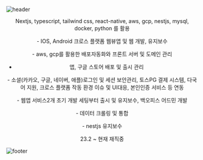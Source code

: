 ![header](https://capsule-render.vercel.app/api?type=soft&color=242424&height=100&section=header&text=DONGGEUN'S%20GITHUB&fontSize=30&fontColor=ffffff)
<div align="center">
  <p>
  Nextjs, typescript, tailwind css, react-native, aws, gcp, nestjs, mysql, docker, python 를 활용
  </p>
  <p>
  - IOS, Android 크로스 플랫폼 웹뷰앱 및 웹 개발, 유지보수
  </p>
  <p>
  - aws, gcp를 활용한 배포자동화와 프론트 서버 및 도메인 관리 
  </p>
  <p>
    
  - 앱, 구글 스토어 배포 및 출시 관리
  </p>
  <p>
  - 소셜(카카오, 구글, 네이버, 애플)로그인 및 세션 보안관리, 토스PG 결제 시스템, 다국어 지원, 크로스 플랫폼 작동 환경 이슈 및 UI대응, 본인인증 서비스 등 연동
    
  </p>
  <p>
  - 웹앱 서비스2개 초기 개발 세팅부터 출시 및 유지보수, 백오피스 어드민 개발
    
  </p>
  <p>
  - 데이터 크롤링 및 통합
    
  </p>
  </p>
  <p>
  - nestjs 유지보수
    
  </p>
  <p>
    
  23.2 ~ 현재 재직중
  </p>
</div>


![footer](https://capsule-render.vercel.app/api?type=soft&color=242424&height=150&section=footer&text=O&fontSize=100&fontColor=696969)
